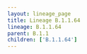 ```yaml
---
layout: lineage_page
title: Lineage B.1.1.64
lineage: B.1.1.64
parent: B.1.1
children: ['B.1.1.64']
---
```

